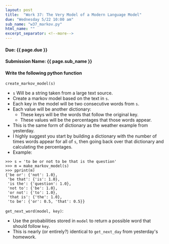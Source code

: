 ```yaml
---
layout: post
title:  "Work 37: The Very Model of a Modern Language Model"
due: "Wednesday 5/22 10:00 am"
sub_name: "w37_markov.py"
html_name: ""
excerpt_separator: <!--more-->
---
```


#### Due: {{ page.due }}
#### Submission Name: {{ page.sub_name }}

#### Write the following python function
`create_markov_model(s)`
- `s` Will be a string taken from a large text source.
- Create a markov model based on the text in `s`.
- Each key in the model will be two consecutive words from `s`.
- Each value will be another dictionary:
  - These keys will be the words that follow the original key.
  - These values will be the percentages that those words appear.
- This is the same form of dictionary as the weather example from yesterday.
- I highly suggest you start by building a dictionary with the number of times words appear for all of `s`, then going back over that dictionary and calculating the percentages.
- Example:
```
>>> s = 'to be or not to be that is the question'
>>> m = make_markov_model(s)
>>> pprint(m)
{'be or': {'not': 1.0},
 'be that': {'is': 1.0},
 'is the': {'question': 1.0},
 'not to': {'be': 1.0},
 'or not': {'to': 1.0},
 'that is': {'the': 1.0},
 'to be': {'or': 0.5, 'that': 0.5}}
```

`get_next_word(model, key)`:
- Use the probabilities stored in `model` to return a possible word that should follow `key`.
- This is nearly (or entirely?) identical to `get_next_day` from yesterday's homework.
